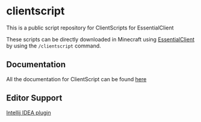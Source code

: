 # clientscript
This is a public script repository for ClientScripts for EssentialClient

These scripts can be directly downloaded in Minecraft using [EssentialClient](https://github.com/senseiwells/EssentialClient) by using the `/clientscript` command.

## Documentation
All the documentation for ClientScript can be found [here](https://github.com/senseiwells/EssentialClient/blob/main/docs/Full.md)

## Editor Support
[Intellij IDEA plugin](https://github.com/Kariaro/ArucasHighlighter/releases)
